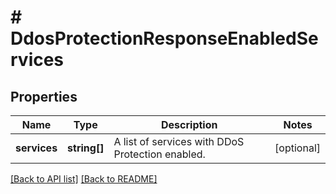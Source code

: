 # # DdosProtectionResponseEnabledServices

## Properties

Name | Type | Description | Notes
------------ | ------------- | ------------- | -------------
**services** | **string[]** | A list of services with DDoS Protection enabled. | [optional] 


[[Back to API list]](../../README.md#endpoints) [[Back to README]](../../README.md)
